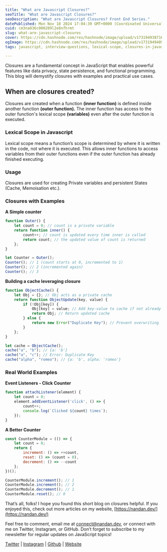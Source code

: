 ```yaml
---
title: "What are Javascript Closures?"
seoTitle: "What are Javascript Closures?"
seoDescription: "What are Javascript Closures? Front End Series."
datePublished: Mon Nov 18 2024 17:04:39 GMT+0000 (Coordinated Universal Time)
cuid: cm3na036c000209l2e8nfhrmt
slug: what-are-javascript-closures
cover: https://cdn.hashnode.com/res/hashnode/image/upload/v1731949387166/3ba3dbdd-5437-4a59-92a0-633e5d59405d.png
ogImage: https://cdn.hashnode.com/res/hashnode/image/upload/v1731949409814/bf08b0d1-af38-4332-b2df-eb610a160372.png
tags: javascript, interview-questions, lexical-scope, closures-in-javascript

---
```


Closures are a fundamental concept in JavaScript that enables powerful features like data privacy, state persistence, and functional programming. This blog will demystify closures with examples and practical use cases.

## When are closures created?

Closures are created when a function **(inner function)** is defined inside another function **(outer function).** The inner function has access to the outer function's lexical scope **(variables)** even after the outer function is executed.

### Lexical Scope in Javascript

Lexical scope means a function’s scope is determined by where it is written in the code, not where it is executed. This allows inner functions to access variables from their outer functions even if the outer function has already finished executing.

### Usage

Closures are used for creating Private variables and persistent States (Cache, Memoisation etc.).

### Closures with Examples

**A Simple counter**

```javascript
function Outer() {
    let count = 0; // count is a private variable
    return function inner() {
        count++; // count is updated every time inner is called
        return count; // the updated value of count is returned
    };
}

let Counter = Outer(); 
Counter(); // 1 (count starts at 0, incremented to 1)
Counter(); // 2 (incremented again)
Counter(); // 3
```

**Building a cache leveraging closure**

```javascript
function ObjectCache() {
    let Obj = {}; // Obj acts as a private cache
    return function ObjectUpdate(key, value) {
        if (!Obj[key]) {
            Obj[key] = value; // Add key-value to cache if not already present
            return Obj; // Return updated cache
        } else {
            return new Error("Duplicate Key"); // Prevent overwriting
        }
    };
}

let cache = ObjectCache();
cache("a", "b"); // {a: 'b'}
cache("a", "c"); // Error: Duplicate Key
cache("alpha", "romeo"); // {a: 'b', alpha: 'romeo'}
```

### Real World Examples

**Event Listeners - Click Counter**

```javascript
function attachListener(element) {
    let count = 0;
    element.addEventListener('click', () => {
        count++;
        console.log(`Clicked ${count} times`);
    });
}
```

**A Better Counter**

```javascript
const CounterModule = (() => {
    let count = 0;
    return {
        increment: () => ++count,
        reset: () => (count = 0),
        decrement: () => --count
    };
})();

CounterModule.increment(); // 1
CounterModule.increment(); // 2
CounterModule.decrement(); // 1
CounterModule.reset(); // 0
```

That’s all, folks! I hope you found this short blog on closures helpful. If you enjoyed this, check out more articles on my website, [https://nandan.dev/](https://nandan.dev/)

Feel free to comment, email me at [connect@nandan.dev](http://mailto:connect@nandan.dev), or connect with me on Twitter, Instagram, or GitHub. Don’t forget to subscribe to my newsletter for regular updates on JavaScript topics!

[Twitter](https://twitter.com/_sirius93_) | [Instagram](https://www.instagram.com/nandandotdev) | [Github](https://github.com/sirius93) | [Website](https://nandan.dev)